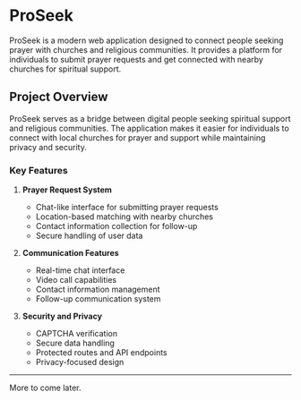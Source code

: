 # ProSeek

ProSeek is a modern web application designed to connect people seeking prayer with churches and religious communities. It provides a platform for individuals to submit prayer requests and get connected with nearby churches for spiritual support.

## Project Overview

ProSeek serves as a bridge between digital people seeking spiritual support and religious communities. The application makes it easier for individuals to connect with local churches for prayer and support while maintaining privacy and security.

### Key Features

1. **Prayer Request System**

   - Chat-like interface for submitting prayer requests
   - Location-based matching with nearby churches
   - Contact information collection for follow-up
   - Secure handling of user data

2. **Communication Features**

   - Real-time chat interface
   - Video call capabilities
   - Contact information management
   - Follow-up communication system

3. **Security and Privacy**
   - CAPTCHA verification
   - Secure data handling
   - Protected routes and API endpoints
   - Privacy-focused design

---

More to come later.
